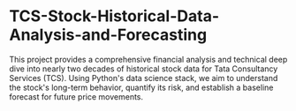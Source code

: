 # TCS-Stock-Historical-Data-Analysis-and-Forecasting
This project provides a comprehensive financial analysis and technical deep dive into nearly two decades of historical stock data for   Tata Consultancy Services (TCS). Using Python's data science stack, we aim to understand the stock's long-term behavior, quantify its risk, and establish a   baseline forecast for future price movements.
